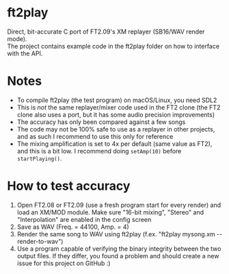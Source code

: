 # ft2play
Direct, bit-accurate C port of FT2.09's XM replayer (SB16/WAV render mode). \
The project contains example code in the ft2play folder on how to interface with the API.

# Notes
- To compile ft2play (the test program) on macOS/Linux, you need SDL2
- This is <i>not</i> the same replayer/mixer code used in the FT2 clone (the FT2 clone also uses a port, but it has some audio precision improvements)
- The accuracy has only been compared against a few songs
- The code may not be 100% safe to use as a replayer in other projects, and as such I recommend to use this only for reference
- The mixing amplification is set to 4x per default (same value as FT2), and this is a bit low. I recommend doing <code>setAmp(10)</code> before <code>startPlaying()</code>.

# How to test accuracy
1) Open FT2.08 or FT2.09 (use a fresh program start for every render) and load an XM/MOD module. Make sure "16-bit mixing", "Stereo" and "Interpolation" are enabled in the config screen
2) Save as WAV (Freq. = 44100, Amp. = 4)
3) Render the same song to WAV using ft2play (f.ex. "ft2play mysong.xm --render-to-wav")
4) Use a program capable of verifying the binary integrity between the two output files. If they differ, you found a problem and should create a new issue for this project on GitHub :)
